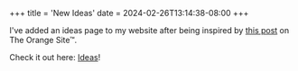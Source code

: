 +++
title = 'New Ideas'
date = 2024-02-26T13:14:38-08:00
+++

I've added an ideas page to my website after being inspired by [this post](https://news.ycombinator.com/item?id=39511714) on The Orange Site™.

Check it out here: [Ideas](/ideas)!
